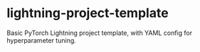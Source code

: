 # lightning-project-template
Basic PyTorch Lightning project template, with YAML config for hyperparameter tuning.
